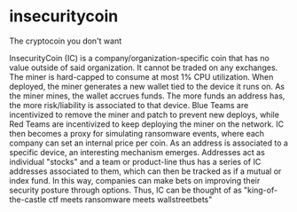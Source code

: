 # insecuritycoin
The cryptocoin you don't want

InsecurityCoin (IC) is a company/organization-specific coin that has no value outside of said organization. It cannot be traded on any exchanges. The miner is hard-capped to consume at most 1% CPU utilization. When deployed, the miner generates a new wallet tied to the device it runs on. As the miner mines, the wallet accrues funds. The more funds an address has, the more risk/liability is associated to that device. Blue Teams are incentivized to remove the miner and patch to prevent new deploys, while Red Teams are incentivized to keep deploying the miner on the network. IC then becomes a proxy for simulating ransomware events, where each company can set an internal price per coin. As an address is associated to a specific device, an interesting mechanism emerges. Addresses act as individual "stocks" and a team or product-line thus has a series of IC addresses associated to them, which can then be tracked as if a mutual or index fund. In this way, companies can make bets on improving their security posture through options. Thus, IC can be thought of as "king-of-the-castle ctf meets ransomware meets wallstreetbets"

